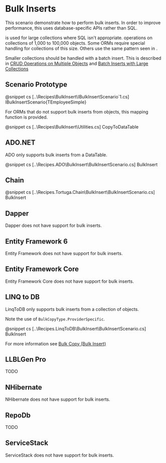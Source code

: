 ﻿# Bulk Inserts

This scenario demonstrate how to perform bulk inserts. In order to improve performance, this uses database-specific APIs rather than SQL. 

is used for large collections where SQL isn't appropriate.  operations on collections of 1,000 to 100,000 objects. Some ORMs require special handling for collections of this size. Others use the same pattern seen in .

Smaller collections should be handled with a batch insert. This is described in [CRUD Operations on Multiple Objects](MultipleCrud.htm) and [Batch Inserts with Large Collections](LargeBatch.htm)

## Scenario Prototype

@snippet cs [..\Recipes\BulkInsert\IBulkInsertScenario`1.cs] IBulkInsertScenario{TEmployeeSimple}

For ORMs that do not support bulk inserts from objects, this mapping function is provided.

@snippet cs [..\Recipes\BulkInsert\Utilities.cs] CopyToDataTable

## ADO.NET

ADO only supports bulk inserts from a DataTable.

@snippet cs [..\Recipes.ADO\BulkInsert\BulkInsertScenario.cs] BulkInsert

## Chain

@snippet cs [..\Recipes.Tortuga.Chain\BulkInsert\BulkInsertScenario.cs] BulkInsert

## Dapper

Dapper does not have support for bulk inserts.

## Entity Framework 6

Entity Framework does not have support for bulk inserts.

## Entity Framework Core

Entity Framework Core does not have support for bulk inserts.

## LINQ to DB

LinqToDB only supports bulk inserts from a collection of objects.

Note the use of `BulkCopyType.ProviderSpecific`.

@snippet cs [..\Recipes.LinqToDB\BulkInsert\BulkInsertScenario.cs] BulkInsert

For more information see [Bulk Copy (Bulk Insert)](https://linq2db.github.io/articles/sql/Bulk-Copy.html)

## LLBLGen Pro 

TODO

## NHibernate

NHibernate does not have support for bulk inserts.

## RepoDb

TODO

## ServiceStack

ServiceStack does not have support for bulk inserts.
